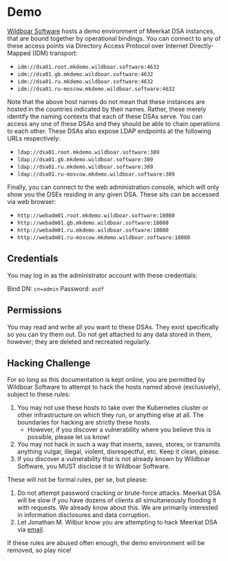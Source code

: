 # Demo

[Wildboar Software](https://wildboarsoftware.com/) hosts a demo environment of
Meerkat DSA instances, that are bound together by operational bindings. You can
connect to any of these access points via Directory Access Protocol over
Internet Directly-Mapped (IDM) transport:

- `idm://dsa01.root.mkdemo.wildboar.software:4632`
- `idm://dsa01.gb.mkdemo.wildboar.software:4632`
- `idm://dsa01.ru.mkdemo.wildboar.software:4632`
- `idm://dsa01.ru-moscow.mkdemo.wildboar.software:4632`

Note that the above host names do not mean that these instances are hosted in
the countries indicated by their names. Rather, these merely identify the
naming contexts that each of these DSAs serve. You can access any one of these
DSAs and they should be able to chain operations to each other. These DSAs also
expose LDAP endpoints at the following URLs respectively:

- `ldap://dsa01.root.mkdemo.wildboar.software:389`
- `ldap://dsa01.gb.mkdemo.wildboar.software:389`
- `ldap://dsa01.ru.mkdemo.wildboar.software:389`
- `ldap://dsa01.ru-moscow.mkdemo.wildboar.software:389`

Finally, you can connect to the web administration console, which will only
show you the DSEs residing in any given DSA. These sits can be accessed via
web browser:

- `http://webadm01.root.mkdemo.wildboar.software:18080`
- `http://webadm01.gb.mkdemo.wildboar.software:18080`
- `http://webadm01.ru.mkdemo.wildboar.software:18080`
- `http://webadm01.ru-moscow.mkdemo.wildboar.software:18080`

## Credentials

You may log in as the administrator account with these credentials:

Bind DN: `cn=admin`
Password: `asdf`

## Permissions

You may read and write all you want to these DSAs. They exist specifically so
you can try them out. Do not get attached to any data stored in them, however;
they are deleted and recreated regularly.

## Hacking Challenge

For so long as this documentation is kept online, you are permitted by Wildboar
Software to attempt to hack the hosts named above (exclusively), subject to
these rules:

1. You may not use these hosts to take over the Kubernetes cluster or other
   infrastructure on which they run, or anything else at all. The boundaries for
   hacking are strictly these hosts.
   - However, if you discover a vulnerability where you believe this is
     possible, please let us know!
2. You may not hack in such a way that inserts, saves, stores, or transmits
   anything vulgar, illegal, violent, disrespectful, etc. Keep it clean, please.
3. If you discover a vulnerability that is not already known by Wildboar
   Software, you MUST disclose it to Wildboar Software.

These will not be formal rules, per se, but please:

1. Do not attempt password cracking or brute-force attacks. Meerkat DSA will be
   slow if you have dozens of clients all simultaneously flooding it with
   requests. We already know about this. We are primarily interested in
   information disclosures and data corruption.
2. Let Jonathan M. Wilbur know you are attempting to hack Meerkat DSA via
   [email](jonathan.wilbur@wildboarsoftware.com).

If these rules are abused often enough, the demo environment will be removed, so
play nice!

